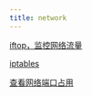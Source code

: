 ```yaml
---
title: network
---
```


[iftop，监控网络流量](network/iftop，监控网络流量.md)

[iptables](network/iptables.md)

[查看网络端口占用](network/查看网络端口占用.md)